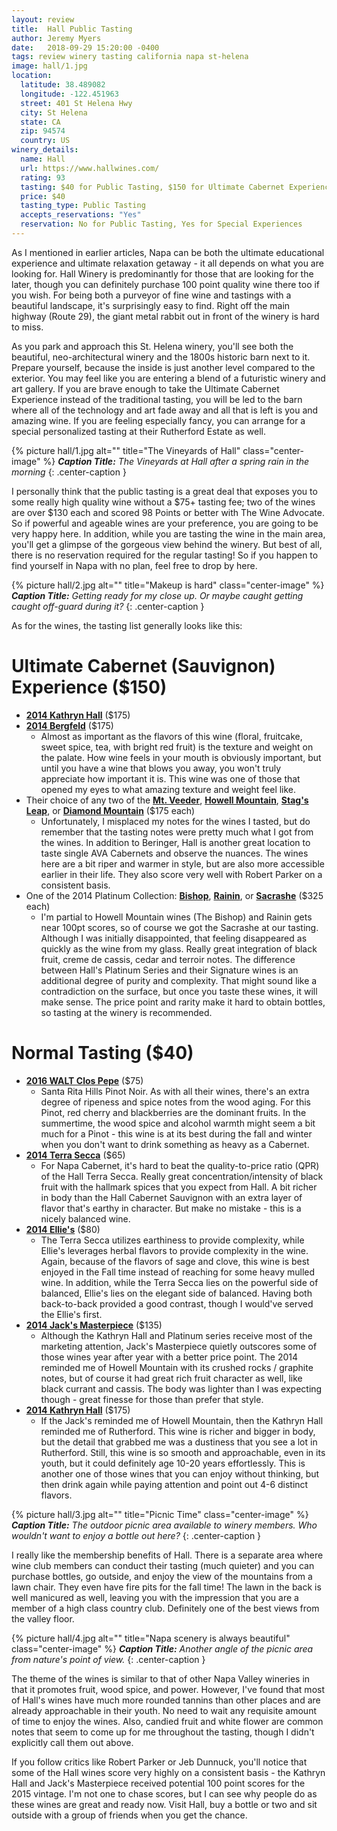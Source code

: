 ```yaml
---
layout: review
title:  Hall Public Tasting
author: Jeremy Myers
date:   2018-09-29 15:20:00 -0400
tags: review winery tasting california napa st-helena
image: hall/1.jpg
location:
  latitude: 38.489082
  longitude: -122.451963
  street: 401 St Helena Hwy
  city: St Helena
  state: CA
  zip: 94574
  country: US
winery_details:
  name: Hall
  url: https://www.hallwines.com/
  rating: 93
  tasting: $40 for Public Tasting, $150 for Ultimate Cabernet Experience
  price: $40
  tasting_type: Public Tasting
  accepts_reservations: "Yes"
  reservation: No for Public Tasting, Yes for Special Experiences
---
```

As I mentioned in earlier articles, Napa can be both the ultimate educational experience and ultimate relaxation getaway - it all depends on what you are looking for.  Hall Winery is predominantly for those that are looking for the later, though you can definitely purchase 100 point quality wine there too if you wish.  For being both a purveyor of fine wine and tastings with a beautiful landscape, it's surprisingly easy to find.  Right off the main highway (Route 29), the giant metal rabbit out in front of the winery is hard to miss.

As you park and approach this St. Helena winery, you'll see both the beautiful, neo-architectural winery and the 1800s historic barn next to it.  Prepare yourself, because the inside is just another level compared to the exterior.  You may feel like you are entering a blend of a futuristic winery and art gallery.  If you are brave enough to take the Ultimate Cabernet Experience instead of the traditional tasting, you will be led to the barn where all of the technology and art fade away and all that is left is you and amazing wine.  If you are feeling especially fancy, you can arrange for a special personalized tasting at their Rutherford Estate as well.  

{% picture hall/1.jpg alt="" title="The Vineyards of Hall" class="center-image" %}
***Caption Title:*** *The Vineyards at Hall after a spring rain in the morning*
{: .center-caption }

I personally think that the public tasting is a great deal that exposes you to some really high quality wine without a $75+ tasting fee; two of the wines are over $130 each and scored 98 Points or better with The Wine Advocate.  So if powerful and ageable wines are your preference, you are going to be very happy here.  In addition, while you are tasting the wine in the main area, you'll get a glimpse of the gorgeous view behind the winery.  But best of all, there is no reservation required for the regular tasting!  So if you happen to find yourself in Napa with no plan, feel free to drop by here.

{% picture hall/2.jpg alt="" title="Makeup is hard" class="center-image" %}
***Caption Title:*** *Getting ready for my close up.  Or maybe caught getting caught off-guard during it?*
{: .center-caption }

As for the wines, the tasting list generally looks like this:

# Ultimate Cabernet (Sauvignon) Experience ($150)
* [**2014 Kathryn Hall**](http://www.hallwines.com/shop-90-point-wines-14/2014-hall-kathryn-hall-cabernet-sauvignon.html) ($175)
* [**2014 Bergfeld**](http://www.hallwines.com/shop-90-point-wines-14/2014-hall-bergfeld-st-helena-cabernet-sauvignon.html) ($175)
  * Almost as important as the flavors of this wine (floral, fruitcake, sweet spice, tea, with bright red fruit) is the texture and weight on the palate.  How wine feels in your mouth is obviously important, but until you have a wine that blows you away, you won't truly appreciate how important it is.  This wine was one of those that opened my eyes to what amazing texture and weight feel like.
* Their choice of any two of the [**Mt. Veeder**](http://www.hallwines.com/shop-90-point-wines-14/2014-hall-mount-veeder-cabernet-sauvignon.html), [**Howell Mountain**](http://www.hallwines.com/winery-exclusive-wines/2014-hall-howell-mountain-cabernet-sauvignon.html), [**Stag's Leap**](http://www.hallwines.com/winery-exclusive-wines/2014-hall-stags-leap-cabernet-sauvignon.html), or [**Diamond Mountain**](http://www.hallwines.com/winery-exclusive-wines/2015-hall-diamond-mountain-cabernet-sauvignon.html) ($175 each)
  * Unfortunately, I misplaced my notes for the wines I tasted, but do remember that the tasting notes were pretty much what I got from the wines.  In addition to Beringer, Hall is another great location to taste single AVA Cabernets and observe the nuances.  The wines here are a bit riper and warmer in style, but are also more accessible earlier in their life.  They also score very well with Robert Parker on a consistent basis.
* One of the 2014 Platinum Collection: [**Bishop**](http://www.hallwines.com/2014-the-bishop), [**Rainin**](http://www.hallwines.com/2014-rainin), or [**Sacrashe**](http://www.hallwines.com/2014-sacrashe) ($325 each)
  * I'm partial to Howell Mountain wines (The Bishop) and Rainin gets near 100pt scores, so of course we got the Sacrashe at our tasting.  Although I was initially disappointed, that feeling disappeared as quickly as the wine from my glass.  Really great integration of black fruit, creme de cassis, cedar and terroir notes.  The difference between Hall's Platinum Series and their Signature wines is an additional degree of purity and complexity.  That might sound like a contradiction on the surface, but once you taste these wines, it will make sense.  The price point and rarity make it hard to obtain bottles, so tasting at the winery is recommended.

# Normal Tasting ($40)
* [**2016 WALT Clos Pepe**](https://www.waltwines.com/pinot-noir-14/2016-walt-clos-pepe-sta-rita-hills-pinot-noir.html) ($75)
  * Santa Rita Hills Pinot Noir.  As with all their wines, there's an extra degree of ripeness and spice notes from the wood aging.  For this Pinot, red cherry and blackberries are the dominant fruits.  In the summertime, the wood spice and alcohol warmth might seem a bit much for a Pinot - this wine is at its best during the fall and winter when you don't want to drink something as heavy as a Cabernet.
* [**2014 Terra Secca**](http://www.hallwines.com/shop-90-point-wines-14/2014-hall-terra-secca-cabernet-sauvignon.html) ($65)
  * For Napa Cabernet, it's hard to beat the quality-to-price ratio (QPR) of the Hall Terra Secca.  Really great concentration/intensity of black fruit with the hallmark spices that you expect from Hall.  A bit richer in body than the Hall Cabernet Sauvignon with an extra layer of flavor that's earthy in character.  But make no mistake - this is a nicely balanced wine.
* [**2014 Ellie's**](http://www.hallwines.com/winery-exclusive-wines/2014-hall-ellies-cabernet-sauvignon.html) ($80)
  * The Terra Secca utilizes earthiness to provide complexity, while Ellie's leverages herbal flavors to provide complexity in the wine.  Again, because of the flavors of sage and clove, this wine is best enjoyed in the Fall time instead of reaching for some heavy mulled wine.  In addition, while the Terra Secca lies on the powerful side of balanced, Ellie's lies on the elegant side of balanced.  Having both back-to-back provided a good contrast, though I would've served the Ellie's first.
* [**2014 Jack's Masterpiece**](http://www.hallwines.com/shop-90-point-wines-14/2014-hall-jack-s-masterpiece-cabernet-sauvignon.html) ($135)
  * Although the Kathryn Hall and Platinum series receive most of the marketing attention, Jack's Masterpiece quietly outscores some of those wines year after year with a better price point.  The 2014 reminded me of Howell Mountain with its crushed rocks / graphite notes, but of course it had great rich fruit character as well, like black currant and cassis.  The body was lighter than I was expecting though - great finesse for those than prefer that style.
* [**2014 Kathryn Hall**](http://www.hallwines.com/shop-90-point-wines-14/2014-hall-kathryn-hall-cabernet-sauvignon.html) ($175)
  * If the Jack's reminded me of Howell Mountain, then the Kathryn Hall reminded me of Rutherford.  This wine is richer and bigger in body, but the detail that grabbed me was a dustiness that you see a lot in Rutherford.  Still, this wine is so smooth and approachable, even in its youth, but it could definitely age 10-20 years effortlessly.  This is another one of those wines that you can enjoy without thinking, but then drink again while paying attention and point out 4-6 distinct flavors.  

{% picture hall/3.jpg alt="" title="Picnic Time" class="center-image" %}
***Caption Title:*** *The outdoor picnic area available to winery members.  Who wouldn't want to enjoy a bottle out here?*
{: .center-caption }

I really like the membership benefits of Hall.  There is a separate area where wine club members can conduct their tasting (much quieter) and you can purchase bottles, go outside, and enjoy the view of the mountains from a lawn chair.  They even have fire pits for the fall time!  The lawn in the back is well manicured as well, leaving you with the impression that you are a member of a high class country club.  Definitely one of the best views from the valley floor.

{% picture hall/4.jpg alt="" title="Napa scenery is always beautiful" class="center-image" %}
***Caption Title:*** *Another angle of the picnic area from nature's point of view.*
{: .center-caption }

The theme of the wines is similar to that of other Napa Valley wineries in that it promotes fruit, wood spice, and power.  However, I've found that most of Hall's wines have much more rounded tannins than other places and are already approachable in their youth.  No need to wait any requisite amount of time to enjoy the wines.  Also, candied fruit and white flower are common notes that seem to come up for me throughout the tasting, though I didn't explicitly call them out above.

If you follow critics like Robert Parker or Jeb Dunnuck, you'll notice that some of the Hall wines score very highly on a consistent basis - the Kathryn Hall and Jack's Masterpiece received potential 100 point scores for the 2015 vintage.  I'm not one to chase scores, but I can see why people do as these wines are great and ready now.  Visit Hall, buy a bottle or two and sit outside with a group of friends when you get the chance.
